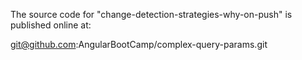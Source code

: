 The source code for "change-detection-strategies-why-on-push" is published online at:

git@github.com:AngularBootCamp/complex-query-params.git

